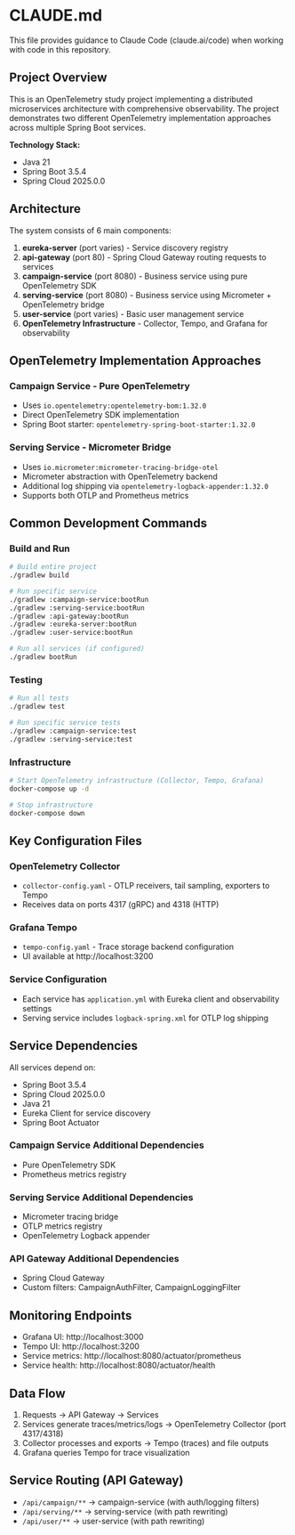 # CLAUDE.md

This file provides guidance to Claude Code (claude.ai/code) when working with code in this repository.

## Project Overview

This is an OpenTelemetry study project implementing a distributed microservices architecture with comprehensive observability. The project demonstrates two different OpenTelemetry implementation approaches across multiple Spring Boot services.

**Technology Stack:**
- Java 21
- Spring Boot 3.5.4
- Spring Cloud 2025.0.0

## Architecture

The system consists of 6 main components:

1. **eureka-server** (port varies) - Service discovery registry
2. **api-gateway** (port 80) - Spring Cloud Gateway routing requests to services
3. **campaign-service** (port 8080) - Business service using pure OpenTelemetry SDK
4. **serving-service** (port 8080) - Business service using Micrometer + OpenTelemetry bridge
5. **user-service** (port varies) - Basic user management service
6. **OpenTelemetry Infrastructure** - Collector, Tempo, and Grafana for observability


## OpenTelemetry Implementation Approaches

### Campaign Service - Pure OpenTelemetry
- Uses `io.opentelemetry:opentelemetry-bom:1.32.0`
- Direct OpenTelemetry SDK implementation
- Spring Boot starter: `opentelemetry-spring-boot-starter:1.32.0`

### Serving Service - Micrometer Bridge
- Uses `io.micrometer:micrometer-tracing-bridge-otel`
- Micrometer abstraction with OpenTelemetry backend
- Additional log shipping via `opentelemetry-logback-appender:1.32.0`
- Supports both OTLP and Prometheus metrics

## Common Development Commands

### Build and Run
```bash
# Build entire project
./gradlew build

# Run specific service
./gradlew :campaign-service:bootRun
./gradlew :serving-service:bootRun
./gradlew :api-gateway:bootRun
./gradlew :eureka-server:bootRun
./gradlew :user-service:bootRun

# Run all services (if configured)
./gradlew bootRun
```

### Testing
```bash
# Run all tests
./gradlew test

# Run specific service tests
./gradlew :campaign-service:test
./gradlew :serving-service:test
```

### Infrastructure
```bash
# Start OpenTelemetry infrastructure (Collector, Tempo, Grafana)
docker-compose up -d

# Stop infrastructure
docker-compose down
```

## Key Configuration Files

### OpenTelemetry Collector
- `collector-config.yaml` - OTLP receivers, tail sampling, exporters to Tempo
- Receives data on ports 4317 (gRPC) and 4318 (HTTP)

### Grafana Tempo
- `tempo-config.yaml` - Trace storage backend configuration
- UI available at http://localhost:3200

### Service Configuration
- Each service has `application.yml` with Eureka client and observability settings
- Serving service includes `logback-spring.xml` for OTLP log shipping

## Service Dependencies

All services depend on:
- Spring Boot 3.5.4
- Spring Cloud 2025.0.0
- Java 21
- Eureka Client for service discovery
- Spring Boot Actuator

### Campaign Service Additional Dependencies
- Pure OpenTelemetry SDK
- Prometheus metrics registry

### Serving Service Additional Dependencies  
- Micrometer tracing bridge
- OTLP metrics registry
- OpenTelemetry Logback appender

### API Gateway Additional Dependencies
- Spring Cloud Gateway
- Custom filters: CampaignAuthFilter, CampaignLoggingFilter

## Monitoring Endpoints

- Grafana UI: http://localhost:3000
- Tempo UI: http://localhost:3200
- Service metrics: http://localhost:8080/actuator/prometheus
- Service health: http://localhost:8080/actuator/health

## Data Flow

1. Requests → API Gateway → Services
2. Services generate traces/metrics/logs → OpenTelemetry Collector (port 4317/4318)
3. Collector processes and exports → Tempo (traces) and file outputs
4. Grafana queries Tempo for trace visualization

## Service Routing (API Gateway)

- `/api/campaign/**` → campaign-service (with auth/logging filters)
- `/api/serving/**` → serving-service (with path rewriting)
- `/api/user/**` → user-service (with path rewriting)